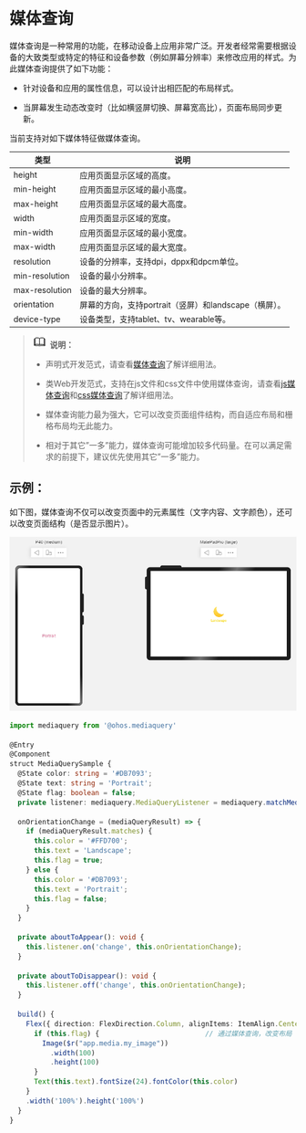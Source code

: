 # 媒体查询


媒体查询是一种常用的功能，在移动设备上应用非常广泛。开发者经常需要根据设备的大致类型或特定的特征和设备参数（例如屏幕分辨率）来修改应用的样式。为此媒体查询提供了如下功能：


- 针对设备和应用的属性信息，可以设计出相匹配的布局样式。

- 当屏幕发生动态改变时（比如横竖屏切换、屏幕宽高比），页面布局同步更新。


当前支持对如下媒体特征做媒体查询。


| 类型 | 说明 |
| -------- | -------- |
| height | 应用页面显示区域的高度。 |
| min-height | 应用页面显示区域的最小高度。 |
| max-height | 应用页面显示区域的最大高度。 |
| width | 应用页面显示区域的宽度。 |
| min-width | 应用页面显示区域的最小宽度。 |
| max-width | 应用页面显示区域的最大宽度。 |
| resolution | 设备的分辨率，支持dpi，dppx和dpcm单位。 |
| min-resolution | 设备的最小分辨率。 |
| max-resolution | 设备的最大分辨率。 |
| orientation | 屏幕的方向，支持portrait（竖屏）和landscape（横屏）。 |
| device-type | 设备类型，支持tablet、tv、wearable等。 |


> ![icon-note.gif](public_sys-resources/icon-note.gif) **说明：**
> - 声明式开发范式，请查看[媒体查询](https://gitee.com/openharmony/docs/blob/master/zh-cn/application-dev/ui/ui-ts-layout-mediaquery.md)了解详细用法。
> 
> - 类Web开发范式，支持在js文件和css文件中使用媒体查询，请查看[js媒体查询](https://gitee.com/openharmony/docs/blob/master/zh-cn/application-dev/reference/apis/js-apis-mediaquery.md)和[css媒体查询](https://gitee.com/openharmony/docs/blob/master/zh-cn/application-dev/reference/arkui-js/js-components-common-mediaquery.md)了解详细用法。
> 
> - 媒体查询能力最为强大，它可以改变页面组件结构，而自适应布局和栅格布局均无此能力。
> 
> - 相对于其它”一多”能力，媒体查询可能增加较多代码量。在可以满足需求的前提下，建议优先使用其它”一多”能力。


## 示例：

如下图，媒体查询不仅可以改变页面中的元素属性（文字内容、文字颜色），还可以改变页面结构（是否显示图片）。


![zh-cn_image_0000001226091264](figures/zh-cn_image_0000001226091264.jpg)



```ts
import mediaquery from '@ohos.mediaquery'

@Entry
@Component
struct MediaQuerySample {
  @State color: string = '#DB7093';
  @State text: string = 'Portrait';
  @State flag: boolean = false;
  private listener: mediaquery.MediaQueryListener = mediaquery.matchMediaSync('(orientation: landscape)');

  onOrientationChange = (mediaQueryResult) => {
    if (mediaQueryResult.matches) {
      this.color = '#FFD700';
      this.text = 'Landscape';
      this.flag = true;
    } else {
      this.color = '#DB7093';
      this.text = 'Portrait';
      this.flag = false;
    }
  }

  private aboutToAppear(): void {
    this.listener.on('change', this.onOrientationChange);
  }

  private aboutToDisappear(): void {
    this.listener.off('change', this.onOrientationChange);
  }

  build() {
    Flex({ direction: FlexDirection.Column, alignItems: ItemAlign.Center, justifyContent: FlexAlign.Center }) {
      if (this.flag) {                          // 通过媒体查询，改变布局
        Image($r("app.media.my_image"))
          .width(100)
          .height(100)
      }
      Text(this.text).fontSize(24).fontColor(this.color)
    }
    .width('100%').height('100%')
  }
}
```
